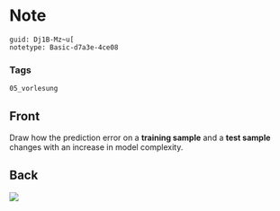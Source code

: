 # Note
```
guid: Dj1B-Mz~u[
notetype: Basic-d7a3e-4ce08
```

### Tags
```
05_vorlesung
```

## Front
Draw how the prediction error on a <b>training sample</b> and a
<b>test sample</b> changes with an increase in model complexity.

## Back
<img src="paste-3b2174b23dafb49bf4ce227da63f0acf7434742b.jpg">

